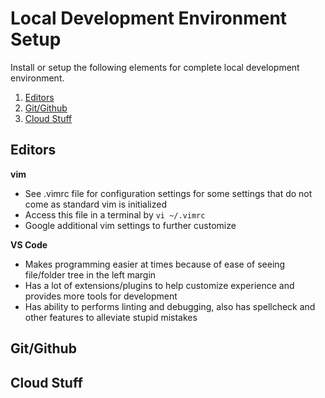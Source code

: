 # Local Development Environment Setup

Install or setup the following elements for complete local development environment. 

1. [Editors](#editors)
2. [Git/Github](#git-github)
3. [Cloud Stuff](#cloud)


## Editors
**vim**
- See .vimrc file for configuration settings for some settings that do not come as standard vim is initialized
- Access this file in a terminal by `vi ~/.vimrc` 
- Google additional vim settings to further customize

**VS Code**
- Makes programming easier at times because of ease of seeing file/folder tree in the left margin 
- Has a lot of extensions/plugins to help customize experience and provides more tools for development
- Has ability to performs linting and debugging, also has spellcheck and other features to alleviate stupid mistakes 

## Git/Github

## Cloud Stuff
